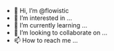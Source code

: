 - 👋 Hi, I’m @flowistic
- 👀 I’m interested in ...
- 🌱 I’m currently learning ...
- 💞️ I’m looking to collaborate on ...
- 📫 How to reach me ...

<!---
flowistic/flowistic is a ✨ special ✨ repository because its `README.md` (this file) appears on your GitHub profile.
You can click the Preview link to take a look at your changes.
--->
